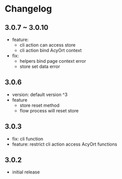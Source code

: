 # Changelog

## 3.0.7 ~ 3.0.10

- feature:
  - cli action can access store
  - cli action bind AcyOrt context
- fix:
  * helpers bind page context error
  * store set data error

## 3.0.6

- version: default version ^3
- feature
  * store reset method
  * flow process will reset store

## 3.0.3

- fix: cli function
- feature: restrict cli action access AcyOrt functions

## 3.0.2

- initial release
